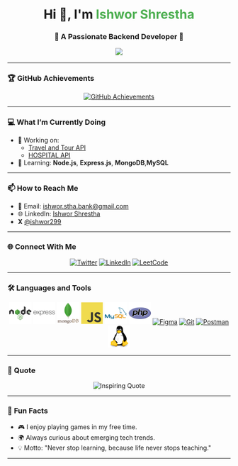 <h1 align="center">Hi 👋, I'm <span style="color: #4CAF50;">Ishwor Shrestha</span></h1>
<h3 align="center">🚀 A Passionate Backend Developer 🚀</h3>

<p align="center">
  <img src="https://readme-typing-svg.herokuapp.com?font=Fira+Code&size=22&pause=1000&color=4CAF50&center=true&vCenter=true&width=500&lines=Transforming+Ideas+into+Code;Backend+Development+Enthusiast;Lifelong+Learner+and+Tech+Explorer">
</p>

---

### 🏆 **GitHub Achievements**
<p align="center">
  <a href="https://github.com/ryo-ma/github-profile-trophy">
    <img src="https://github-profile-trophy.vercel.app/?username=ishwor-stha&theme=gruvbox&row=1&column=6" alt="GitHub Achievements" />
  </a>
</p>

---

### 💻 **What I’m Currently Doing**
- 🔭 Working on:  
  - [Travel and Tour API](https://github.com/Ishwor-stha/modified-travel-and-tour)  
  - [HOSPITAL API](https://github.com/Ishwor-stha/hospital)
- 🌱 Learning: **Node.js**, **Express.js**, **MongoDB**,**MySQL**

---

### 📫 **How to Reach Me**
- 📧 Email: [ishwor.stha.bank@gmail.com](mailto:ishwor.stha.bank@gmail.com)  
- 🌐 LinkedIn: [Ishwor Shrestha](https://linkedin.com/in/ishwor-shrestha-116310259)  
- **X** [@ishwor299](https://x.com/@ishwor299)


---

### 🌐 **Connect With Me**
<p align="center">
  <a href="https://twitter.com/@ishwor299" target="_blank"><img src="https://img.shields.io/twitter/follow/@ishwor299?logo=twitter&style=for-the-badge" alt="Twitter" /></a>
  <a href="https://linkedin.com/in/ishwor-shrestha-116310259" target="_blank"><img src="https://img.shields.io/badge/LinkedIn-blue?style=for-the-badge&logo=linkedin" alt="LinkedIn" /></a>
  <a href="https://www.leetcode.com/esor-shrestha" target="_blank"><img src="https://img.shields.io/badge/LeetCode-orange?style=for-the-badge&logo=leetcode&logoColor=white" alt="LeetCode" /></a>
</p>

---

### 🛠️ **Languages and Tools**
<p align="center">
  <a href="https://nodejs.org" target="_blank"><img src="https://raw.githubusercontent.com/devicons/devicon/master/icons/nodejs/nodejs-original-wordmark.svg" alt="Node.js" width="50" /></a>
  <a href="https://expressjs.com" target="_blank"><img src="https://raw.githubusercontent.com/devicons/devicon/master/icons/express/express-original-wordmark.svg" alt="Express.js" width="50" /></a>
  <a href="https://www.mongodb.com/" target="_blank"><img src="https://raw.githubusercontent.com/devicons/devicon/master/icons/mongodb/mongodb-original-wordmark.svg" alt="MongoDB" width="50" /></a>
  <a href="https://developer.mozilla.org/en-US/docs/Web/JavaScript" target="_blank"><img src="https://raw.githubusercontent.com/devicons/devicon/master/icons/javascript/javascript-original.svg" alt="JavaScript" width="50" /></a>
  <a href="https://www.mysql.com/" target="_blank"><img src="https://raw.githubusercontent.com/devicons/devicon/master/icons/mysql/mysql-original-wordmark.svg" alt="MySQL" width="50" /></a>
  <a href="https://www.php.net" target="_blank"><img src="https://raw.githubusercontent.com/devicons/devicon/master/icons/php/php-original.svg" alt="PHP" width="50" /></a>
  <a href="https://www.figma.com/" target="_blank"><img src="https://www.vectorlogo.zone/logos/figma/figma-icon.svg" alt="Figma" width="50" /></a>
  <a href="https://git-scm.com/" target="_blank"><img src="https://www.vectorlogo.zone/logos/git-scm/git-scm-icon.svg" alt="Git" width="50" /></a>
  <a href="https://postman.com" target="_blank"><img src="https://www.vectorlogo.zone/logos/getpostman/getpostman-icon.svg" alt="Postman" width="50" /></a>
  <a href="https://www.linux.org/" target="_blank"><img src="https://raw.githubusercontent.com/devicons/devicon/master/icons/linux/linux-original.svg" alt="Linux" width="50" /></a>
</p>

---


### 🎉 **Quote**
<p align="center">
  <img src="https://quotes-github-readme.vercel.app/api?type=horizontal&theme=radical" alt="Inspiring Quote">
  <br/>
  
</p>

---

### 🐾 **Fun Facts**
- 🎮 I enjoy playing games in my free time.  
- 🌍 Always curious about emerging tech trends.  
- 💡 Motto: "Never stop learning, because life never stops teaching."  

---

